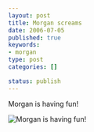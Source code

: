 ```yaml
--- 
layout: post
title: Morgan screams
date: 2006-07-05
published: true
keywords: 
- morgan
type: post
categories: []

status: publish
---
```

Morgan is having fun!

![Morgan is having fun!](http://media.eick.us/2010/08/IMG_2568.jpg)